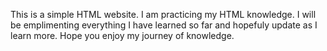 This is a simple HTML website. I am practicing my HTML knowledge. 
I will be emplimenting everything I have learned so far and hopefuly update as I learn more.
Hope you enjoy my journey of knowledge.
